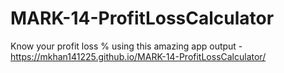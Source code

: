 # MARK-14-ProfitLossCalculator
Know your profit loss % using this amazing app
output - https://mkhan141225.github.io/MARK-14-ProfitLossCalculator/
